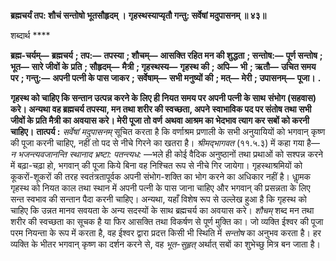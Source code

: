 **ब्रह्मचर्यं तप: शौचं सन्तोषो भूतसौहृदम् ।** **गृहस्थस्याप्यृतौ गन्तु: सर्वेषां मदुपासनम् ॥ ४३॥** 

शब्दार्थ **** 

**ब्रह्म-चर्यम्—** **ब्रह्मचर्य** **; तप:—** **तपस्या** **; शौचम्—** **आसक्ति रहित मन की शुद्धता** **; सन्तोष:—** **पूर्ण सन्तोष** **; भूत—** **सारे जीवों के** **प्रति** **; सौहृदम्—** **मैत्री** **; गृहस्थस्य—** **गृहस्थ की** **; अपि—** **भी** **; ऋतौ—** **उचित समय पर** **; गन्तु:—** **अपनी पत्नी के पास जाकर** **;** **सर्वेषाम्—** **सभी मनुष्यों की** **; मत्—** **मेरी** **; उपासनम्—** **पूजा।** **.** 

**गृहस्थ को चाहिए कि सन्तान उत्पन्न करने के लिए ही नियत समय पर अपनी पत्नी के साथ** **संभोग (सहवास) करे। अन्यथा वह ब्रह्मचर्य तपस्या, मन तथा शरीर की स्वच्छता, अपने** **स्वाभाविक पद पर संतोष तथा सभी जीवों के प्रति मैत्री का अवयास करे। मेरी पूजा तो वर्ण** **अथवा आश्रम का भेदभाव त्याग कर सबों को करनी चाहिए।** **तात्पर्य :** *सर्वेषां मदुपासनम्* सूचित करता है कि वर्णाश्रम प्रणाली के सभी अनुयायियों को भगवान् कृष्ण की पूजा करनी चाहिए, नहीं तो पद से नीचे गिरने का खतरा है। *श्रीमद्भागवत* (११.५.३) में कहा गया है— *न भजन्त्यवजानन्ति स्थानाद भ्रष्टा: पतन्त्यध:* —भले ही कोई वैदिक अनुष्ठानों तथा प्रथाओं को सश्पन्न करने में बढ़ा-चढ़ा हो, भगवान् की पूजा किये बिना वह निश्चित रूप से नीचे गिर जायेगा। गृहस्थाश्रमियों को कूकरों-शूकरों की तरह स्वतंत्रतापूर्वक अपनी संभोग-शक्ति का भोग करने का अधिकार नहीं है। धाॢमक गृहस्थ को नियत काल तथा स्थान में अपनी पत्नी के पास जाना चाहिए और भगवान् की प्रसन्नता के लिए सन्त स्वभाव की सन्तान पैदा करनी चाहिए। अन्यथा, यहाँ विशेष रूप से उल्लेख हुआ है कि गृहस्थ को चाहिए कि उन्नत मानव सवयता के अन्य सदस्यों के साथ ब्रह्मचर्य का अवयास करे। *शौचम्* शब्द मन तथा शरीर की स्वच्छता का सूचक है या फिर आसक्ति तथा विकर्षण से पूर्ण मुक्ति का। जो व्यक्ति ईश्वर की पूजा परम नियन्ता के रूप में करता है, वह ईश्वर द्वारा प्रदत्त किसी भी स्थिति में *सन्तोष* का अनुभव करता है। हर व्यक्ति के भीतर भगवान् कृष्ण का दर्शन करने से, वह *भूत-सुहृत्* अर्थात् सबों का शुभेच्छु मित्र बन जाता है।  